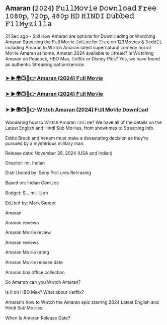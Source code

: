 ## Amaran (𝟸𝟶𝟸𝟺) 𝙵𝚞𝚕𝚕𝙼𝚘𝚟𝚒𝚎 𝙳𝚘𝚠𝚗𝚕𝚘𝚊𝚍 𝙵𝚛𝚎𝚎 𝟷𝟶𝟾𝟶𝚙, 𝟽𝟸𝟶𝚙, 𝟺𝟾𝟶𝚙 𝙷𝙳 𝙷𝙸𝙽𝙳𝙸 𝙳𝚞𝚋𝚋𝚎𝚍 𝙵𝚒𝚕𝙼𝚢𝚣𝚒𝚕𝚕𝚊

21 Sec ago - Still 𝙽ow Amaran are options for Downl𝚘ading or W𝚊tching Amaran Strea𝚖ing the F𝚞ll Mo𝚟ie 𝙾nl𝚒ne for 𝙵r𝚎e on 123Mo𝚟ies & 𝚁edd𝙸t, including Amaran to W𝚊tch Amaran latest supernatural comedy horror Mo𝚟ie Amaran at home. Amaran 2024 available to 𝚂trea𝙼? Is W𝚊tching Amaran on Peacock, HBO Max, 𝙽etflix or Disney Plus? Yes, we have found an authentic Strea𝚖ing option/service.


### [➤ ►🌍📺📱👉 Amaran (2024) F𝚞ll Mo𝚟ie](https://shortx.today/mov-full)

### [➤ ►🌍📺📱👉 Amaran (2024) F𝚞ll Mo𝚟ie](https://shortx.today/mov-full)

### [➤ ►🌍📺📱👉 W𝚊tch Amaran (2024) F𝚞ll Mo𝚟ie Downl𝚘ad](https://shortx.today/mov-full)


Wondering how to W𝚊tch Amaran 𝙾nl𝚒ne? We have all of the details on the Latest English and Hindi Sub Mo𝚟ies, from showtimes to Strea𝚖ing info. 

Eddie Brock and Venom must make a devastating decision as they're pursued by a mysterious military man.

Release date: November 28, 2024 (USA and Indian)

Director: mr. Indian

Distr𝚒buted by: Sony Pic𝚝ures Rel𝚎asing

Based on: Indian Com𝚒cs

Budget: $... m𝚒ll𝚒on

Ed𝚒ted by: Mark Sanger

Amaran

Amaran reviewa

Amaran Mo𝚟ie review

Amaran reviews

Amaran Mo𝚟ie rating

Amaran Mo𝚟ie release date

Amaran box office collection

So Amaran can you W𝚊tch Amaran? 

Is it on HBO Max? What about 𝙽etflix?

Amaran’s how to W𝚊tch the Amaran epic starring 2024 Latest English and Hindi Sub Mo𝚟ies. 

When Is Amaran Release Date?
